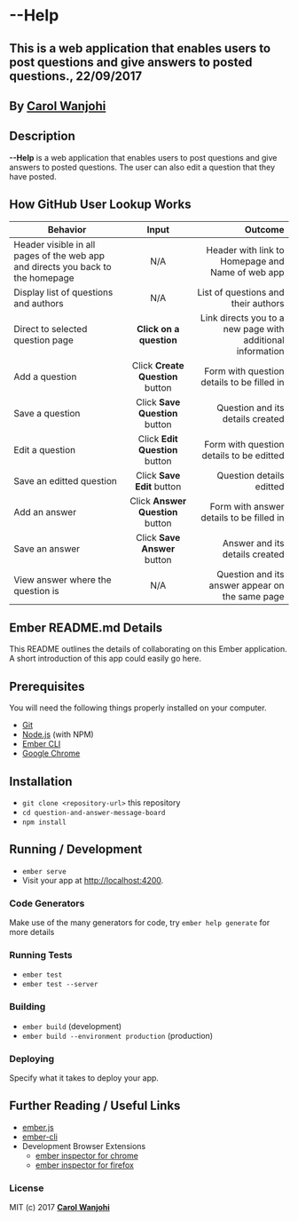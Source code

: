 # --Help

## This is a web application that enables users to post questions and give answers to posted questions., 22/09/2017

## By **[Carol Wanjohi](https://github.com/carolwanjohi)**

## Description
**--Help** is a web application that enables users to post questions and give answers to posted questions. The user can also edit a question that they have posted. 

## How GitHub User Lookup Works
| Behavior        | Input           | Outcome  |
| ------------- |:-------------:| -----:|
| Header visible in all pages of the web app and directs you back to the homepage | N/A | Header with link to Homepage and Name of web app  |
| Display list of questions and authors | N/A | List of questions and their authors |
| Direct to selected question page| **Click on a question** | Link directs you to a new page with additional information |
| Add a question | Click **Create Question** button | Form with question details to be filled in |
| Save a question | Click **Save Question** button | Question and its details created  |
| Edit a question | Click **Edit Question** button | Form with question details to be editted |
| Save an editted question | Click **Save Edit** button | Question details editted |
| Add an answer | Click **Answer Question** button | Form with answer details to be filled in |
| Save an answer | Click **Save Answer** button | Answer and its details created |
| View answer where the question is | N/A | Question and its answer appear on the same page |

## Ember README.md Details

This README outlines the details of collaborating on this Ember application.
A short introduction of this app could easily go here.

## Prerequisites

You will need the following things properly installed on your computer.

* [Git](https://git-scm.com/)
* [Node.js](https://nodejs.org/) (with NPM)
* [Ember CLI](https://ember-cli.com/)
* [Google Chrome](https://google.com/chrome/)

## Installation

* `git clone <repository-url>` this repository
* `cd question-and-answer-message-board`
* `npm install`

## Running / Development

* `ember serve`
* Visit your app at [http://localhost:4200](http://localhost:4200).

### Code Generators

Make use of the many generators for code, try `ember help generate` for more details

### Running Tests

* `ember test`
* `ember test --server`

### Building

* `ember build` (development)
* `ember build --environment production` (production)

### Deploying

Specify what it takes to deploy your app.

## Further Reading / Useful Links

* [ember.js](https://emberjs.com/)
* [ember-cli](https://ember-cli.com/)
* Development Browser Extensions
  * [ember inspector for chrome](https://chrome.google.com/webstore/detail/ember-inspector/bmdblncegkenkacieihfhpjfppoconhi)
  * [ember inspector for firefox](https://addons.mozilla.org/en-US/firefox/addon/ember-inspector/)

### License

MIT (c) 2017 **[Carol Wanjohi](https://github.com/carolwanjohi)**
